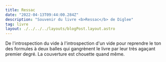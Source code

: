 ```yaml
---
title: Ressac
date: "2022-04-13T09:44:00.284Z"
description: "Souvenir du livre <b>Ressac</b> de Diglee"
tag: livre
layout: ./../../../layouts/blogPost.layout.astro
---
```


De l'introspection du vide à l'introspection d'un vide pour reprendre le ton des formules à deux balles qui gangrènent le livre par leur très agaçant premier degré. La couverture est chouette quand même.

